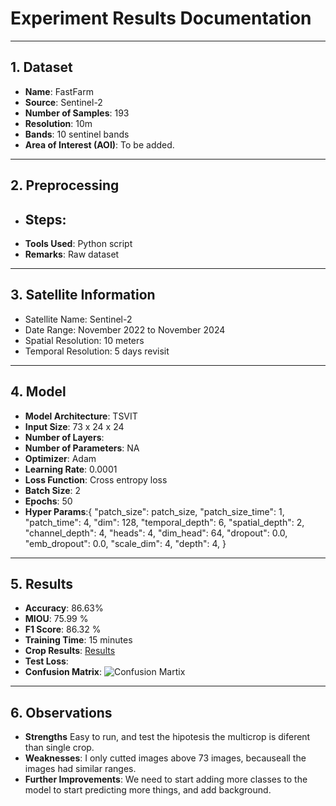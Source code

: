 # Experiment Results Documentation

---

## 1. Dataset

- **Name**: FastFarm
- **Source**: Sentinel-2
- **Number of Samples**: 193
- **Resolution**: 10m
- **Bands**: 10 sentinel bands
- **Area of Interest (AOI)**: To be added.

---

## 2. Preprocessing

- **Steps**: 
  - 
- **Tools Used**: Python script
- **Remarks**: Raw dataset

---

## 3. Satellite Information

- Satellite Name: Sentinel-2
- Date Range: November 2022 to November 2024
- Spatial Resolution: 10 meters
- Temporal Resolution: 5 days revisit

---

## 4. Model

- **Model Architecture**: TSVIT
- **Input Size**: 73 x 24 x 24
- **Number of Layers**: 
- **Number of Parameters**: NA
- **Optimizer**: Adam
- **Learning Rate**: 0.0001
- **Loss Function**: Cross entropy loss
- **Batch Size**: 2
- **Epochs**: 50
- **Hyper Params**:{
    "patch_size": patch_size,
    "patch_size_time": 1,
    "patch_time": 4,
    "dim": 128,
    "temporal_depth": 6,
    "spatial_depth": 2,
    "channel_depth": 4,
    "heads": 4,
    "dim_head": 64,
    "dropout": 0.0,
    "emb_dropout": 0.0,
    "scale_dim": 4,
    "depth": 4,
}

---

## 5. Results

- **Accuracy**:  86.63%
- **MIOU**: 75.99 %
- **F1 Score**: 86.32 %
- **Training Time**: 15 minutes
- **Crop Results**: [Results](../csvs/fastfarm_binary_results.csv)
- **Test Loss**:
- **Confusion Matrix**: ![Confusion Martix](../images/confusion_matrix_fastfarm_binary.png)


---

## 6. Observations

- **Strengths** Easy to run, and test the hipotesis the multicrop is diferent than single crop.
- **Weaknesses**: I only cutted images above 73 images, becauseall the images had similar ranges.
- **Further Improvements**: We need to start adding more classes to the model to start predicting more things, and add background.


